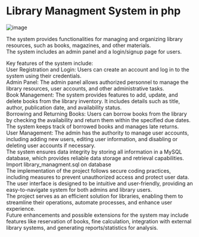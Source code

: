 # Library Managment System in php

![image](https://github.com/MOHDSAMIULLAH/Library_Mangement_System/assets/91786605/c06481b5-eaf3-4c76-b87c-2d8aa53975b5)


The system provides functionalities for managing and organizing library resources, such as books, magazines, and other materials.</br>
The system includes an admin panel and a login/signup page for users.</br>

Key features of the system include:</br>
User Registration and Login: Users can create an account and log in to the system using their credentials.</br>
Admin Panel: The admin panel allows authorized personnel to manage the library resources, user accounts, and other administrative tasks.</br>
Book Management: The system provides features to add, update, and delete books from the library inventory. It includes details such as title, author, publication date, and availability status.</br>
Borrowing and Returning Books: Users can borrow books from the library by checking the availability and return them within the specified due dates. The system keeps track of borrowed books and manages late returns.</br>
User Management: The admin has the authority to manage user accounts, including adding new users, editing user information, and disabling or deleting user accounts if necessary.</br>
The system ensures data integrity by storing all information in a MySQL database, which provides reliable data storage and retrieval capabilities.</br>
Import library_managment.sql on database</br>
The implementation of the project follows secure coding practices, including measures to prevent unauthorized access and protect user data.</br>
The user interface is designed to be intuitive and user-friendly, providing an easy-to-navigate system for both admins and library users.</br>
The project serves as an efficient solution for libraries, enabling them to streamline their operations, automate processes, and enhance user experience.</br>
Future enhancements and possible extensions for the system may include features like reservation of books, fine calculation, integration with external library systems, and generating reports/statistics for analysis.</br>
